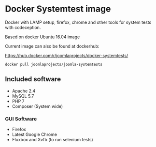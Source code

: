 # Docker Systemtest image

Docker with LAMP setup, firefox, chrome and other tools for system tests with codeception.

Based on docker Ubuntu 16.04 image

Current image can also be found at dockerhub:

https://hub.docker.com/r/joomlaprojects/docker-systemtests/

`docker pull joomlaprojects/joomla-systemtests`

## Included software

* Apache 2.4
* MySQL 5.7
* PHP 7
* Composer (System wide)

### GUI Software

* Firefox
* Latest Google Chrome
* Fluxbox and Xvfb (to run selenium tests)

